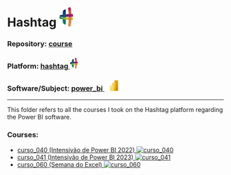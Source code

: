 # Hashtag   <img src="https://github.com/PedroHeeger/main/blob/main/0-aux/logos/plataforma/hashtag.png" alt="hashtag" width="auto" height="45">

### Repository: [course](../../)
### Platform: <a href="../">hashtag   <img src="https://github.com/PedroHeeger/main/blob/main/0-aux/logos/plataforma/hashtag.png" alt="hashtag" width="auto" height="25"></a>
### Software/Subject: <a href="./">power_bi   <img src="https://github.com/PedroHeeger/main/blob/main/0-aux/logos/software/microsoft_powerbi.png" alt="power_bi" width="auto" height="25"></a>
---

This folder refers to all the courses I took on the Hashtag platform regarding the Power BI software.

### Courses:
- <a href="./curso_040">curso_040 (Intensivão de Power BI 2022)   <img src="./curso_040/0-aux/logo_course.jpg" alt="curso_040" width="auto" height="25"></a>
- <a href="./curso_041">curso_041 (Intensivão de Power BI 2023)   <img src="./curso_041/0-aux/logo_course.jpg" alt="curso_041" width="auto" height="25"></a>
- <a href="./curso_060">curso_060 (Semana do Excel)   <img src="./curso_060/0-aux/logo_course.png" alt="curso_060" width="auto" height="25"></a>